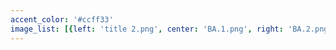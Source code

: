 ```yaml
---
accent_color: '#ccff33'
image_list: [{left: 'title 2.png', center: 'BA.1.png', right: 'BA.2.png'}, {left: 'BA.3.png', center: '', right: ''}]
---
```

